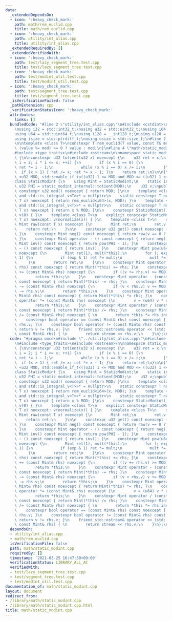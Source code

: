 ```yaml
---
data:
  _extendedDependsOn:
  - icon: ':heavy_check_mark:'
    path: math/rem_euclid.cpp
    title: math/rem_euclid.cpp
  - icon: ':heavy_check_mark:'
    path: utility/int_alias.cpp
    title: utility/int_alias.cpp
  _extendedRequiredBy: []
  _extendedVerifiedWith:
  - icon: ':heavy_check_mark:'
    path: test/lazy_segment_tree.test.cpp
    title: test/lazy_segment_tree.test.cpp
  - icon: ':heavy_check_mark:'
    path: test/modint_util.test.cpp
    title: test/modint_util.test.cpp
  - icon: ':heavy_check_mark:'
    path: test/segment_tree.test.cpp
    title: test/segment_tree.test.cpp
  _isVerificationFailed: false
  _pathExtension: cpp
  _verificationStatusIcon: ':heavy_check_mark:'
  attributes:
    links: []
  bundledCode: "#line 2 \"utility/int_alias.cpp\"\n#include <cstdint>\n#include <cstddef>\n\
    \nusing i32 = std::int32_t;\nusing u32 = std::uint32_t;\nusing i64 = std::int64_t;\n\
    using u64 = std::uint64_t;\nusing i128 = __int128_t;\nusing u128 = __uint128_t;\n\
    using isize = std::ptrdiff_t;\nusing usize = std::size_t;\n#line 2 \"math/rem_euclid.cpp\"\
    \n\ntemplate <class T>\nconstexpr T rem_euclid(T value, const T& mod) {\n    return\
    \ (value %= mod) >= 0 ? value : mod;\n}\n#line 4 \"math/static_modint.cpp\"\n\
    #include <type_traits>\n#include <ostream>\n\nnamespace static_modint_internal\
    \ {\n\nconstexpr u32 totient(u32 x) noexcept {\n    u32 ret = x;\n    for (u32\
    \ i = 2; i * i <= x; ++i) {\n        if (x % i == 0) {\n            ret /= i;\
    \ ret *= i - 1;\n            while (x % i == 0) x /= i;\n        }\n    }\n  \
    \  if (x > 1) { ret /= x; ret *= x - 1; }\n    return ret;\n}\n\n}\n\ntemplate\
    \ <u32 MOD, std::enable_if_t<((u32) 1 <= MOD and MOD <= ((u32) 1 << 31))>* = nullptr>\n\
    class StaticModint {\n    using Mint = StaticModint;\n    static inline constexpr\
    \ u32 PHI = static_modint_internal::totient(MOD);\n    u32 v;\npublic:\n    static\
    \ constexpr u32 mod() noexcept { return MOD; }\n\n    template <class T, std::enable_if_t<std::is_signed_v<T>\
    \ and std::is_integral_v<T>>* = nullptr>\n    static constexpr T normalize(const\
    \ T x) noexcept { return rem_euclid<i64>(x, MOD); }\n    template <class T, std::enable_if_t<std::is_unsigned_v<T>\
    \ and std::is_integral_v<T>>* = nullptr>\n    static constexpr T normalize(const\
    \ T x) noexcept { return x % MOD; }\n\n    constexpr StaticModint() noexcept:\
    \ v(0) { }\n    template <class T>\n    explicit constexpr StaticModint(const\
    \ T x) noexcept: v(normalize(x)) { }\n    template <class T>\n    static constexpr\
    \ Mint raw(const T x) noexcept {\n        Mint ret;\n        ret.v = x;\n    \
    \    return ret;\n    }\n\n    constexpr u32 get() const noexcept { return v;\
    \ }\n    constexpr Mint neg() const noexcept { return raw(v == 0 ? 0 : MOD - v);\
    \ }\n    constexpr Mint operator - () const noexcept { return neg(); }\n    constexpr\
    \ Mint inv() const noexcept { return pow(PHI - 1); }\n    constexpr Mint operator\
    \ ~ () const noexcept { return inv(); }\n    constexpr Mint pow(u64 exp) const\
    \ noexcept {\n        Mint ret(1), mult(*this);\n        for (; exp > 0; exp >>=\
    \ 1) {\n            if (exp & 1) ret *= mult;\n            mult *= mult;\n   \
    \     }\n        return ret;\n    }\n\n    constexpr Mint operator + (const Mint&\
    \ rhs) const noexcept { return Mint(*this) += rhs; }\n    constexpr Mint& operator\
    \ += (const Mint& rhs) noexcept {\n        if ((v += rhs.v) >= MOD) v -= MOD;\n\
    \        return *this;\n    }\n    constexpr Mint operator - (const Mint& rhs)\
    \ const noexcept { return Mint(*this) -= rhs; }\n    constexpr Mint& operator\
    \ -= (const Mint& rhs) noexcept {\n        if (v < rhs.v) v += MOD;\n        v\
    \ -= rhs.v;\n        return *this;\n    }\n    constexpr Mint operator * (const\
    \ Mint& rhs) const noexcept { return Mint(*this) *= rhs; }\n    constexpr Mint&\
    \ operator *= (const Mint& rhs) noexcept {\n        v = (u64) v * rhs.v % MOD;\n\
    \        return *this;\n    }\n    constexpr Mint operator / (const Mint& rhs)\
    \ const noexcept { return Mint(*this) /= rhs; }\n    constexpr Mint& operator\
    \ /= (const Mint& rhs) noexcept { \n        return *this *= rhs.inv();\n    }\n\
    \    constexpr bool operator == (const Mint& rhs) const noexcept { return v ==\
    \ rhs.v; }\n    constexpr bool operator != (const Mint& rhs) const noexcept {\
    \ return v != rhs.v; }\n    friend std::ostream& operator << (std::ostream& stream,\
    \ const Mint& rhs) { \n        return stream << rhs.v;\n    }\n};\n"
  code: "#pragma once\n#include \"../utility/int_alias.cpp\"\n#include \"rem_euclid.cpp\"\
    \n#include <type_traits>\n#include <ostream>\n\nnamespace static_modint_internal\
    \ {\n\nconstexpr u32 totient(u32 x) noexcept {\n    u32 ret = x;\n    for (u32\
    \ i = 2; i * i <= x; ++i) {\n        if (x % i == 0) {\n            ret /= i;\
    \ ret *= i - 1;\n            while (x % i == 0) x /= i;\n        }\n    }\n  \
    \  if (x > 1) { ret /= x; ret *= x - 1; }\n    return ret;\n}\n\n}\n\ntemplate\
    \ <u32 MOD, std::enable_if_t<((u32) 1 <= MOD and MOD <= ((u32) 1 << 31))>* = nullptr>\n\
    class StaticModint {\n    using Mint = StaticModint;\n    static inline constexpr\
    \ u32 PHI = static_modint_internal::totient(MOD);\n    u32 v;\npublic:\n    static\
    \ constexpr u32 mod() noexcept { return MOD; }\n\n    template <class T, std::enable_if_t<std::is_signed_v<T>\
    \ and std::is_integral_v<T>>* = nullptr>\n    static constexpr T normalize(const\
    \ T x) noexcept { return rem_euclid<i64>(x, MOD); }\n    template <class T, std::enable_if_t<std::is_unsigned_v<T>\
    \ and std::is_integral_v<T>>* = nullptr>\n    static constexpr T normalize(const\
    \ T x) noexcept { return x % MOD; }\n\n    constexpr StaticModint() noexcept:\
    \ v(0) { }\n    template <class T>\n    explicit constexpr StaticModint(const\
    \ T x) noexcept: v(normalize(x)) { }\n    template <class T>\n    static constexpr\
    \ Mint raw(const T x) noexcept {\n        Mint ret;\n        ret.v = x;\n    \
    \    return ret;\n    }\n\n    constexpr u32 get() const noexcept { return v;\
    \ }\n    constexpr Mint neg() const noexcept { return raw(v == 0 ? 0 : MOD - v);\
    \ }\n    constexpr Mint operator - () const noexcept { return neg(); }\n    constexpr\
    \ Mint inv() const noexcept { return pow(PHI - 1); }\n    constexpr Mint operator\
    \ ~ () const noexcept { return inv(); }\n    constexpr Mint pow(u64 exp) const\
    \ noexcept {\n        Mint ret(1), mult(*this);\n        for (; exp > 0; exp >>=\
    \ 1) {\n            if (exp & 1) ret *= mult;\n            mult *= mult;\n   \
    \     }\n        return ret;\n    }\n\n    constexpr Mint operator + (const Mint&\
    \ rhs) const noexcept { return Mint(*this) += rhs; }\n    constexpr Mint& operator\
    \ += (const Mint& rhs) noexcept {\n        if ((v += rhs.v) >= MOD) v -= MOD;\n\
    \        return *this;\n    }\n    constexpr Mint operator - (const Mint& rhs)\
    \ const noexcept { return Mint(*this) -= rhs; }\n    constexpr Mint& operator\
    \ -= (const Mint& rhs) noexcept {\n        if (v < rhs.v) v += MOD;\n        v\
    \ -= rhs.v;\n        return *this;\n    }\n    constexpr Mint operator * (const\
    \ Mint& rhs) const noexcept { return Mint(*this) *= rhs; }\n    constexpr Mint&\
    \ operator *= (const Mint& rhs) noexcept {\n        v = (u64) v * rhs.v % MOD;\n\
    \        return *this;\n    }\n    constexpr Mint operator / (const Mint& rhs)\
    \ const noexcept { return Mint(*this) /= rhs; }\n    constexpr Mint& operator\
    \ /= (const Mint& rhs) noexcept { \n        return *this *= rhs.inv();\n    }\n\
    \    constexpr bool operator == (const Mint& rhs) const noexcept { return v ==\
    \ rhs.v; }\n    constexpr bool operator != (const Mint& rhs) const noexcept {\
    \ return v != rhs.v; }\n    friend std::ostream& operator << (std::ostream& stream,\
    \ const Mint& rhs) { \n        return stream << rhs.v;\n    }\n};\n"
  dependsOn:
  - utility/int_alias.cpp
  - math/rem_euclid.cpp
  isVerificationFile: false
  path: math/static_modint.cpp
  requiredBy: []
  timestamp: '2021-03-25 16:47:30+09:00'
  verificationStatus: LIBRARY_ALL_AC
  verifiedWith:
  - test/lazy_segment_tree.test.cpp
  - test/segment_tree.test.cpp
  - test/modint_util.test.cpp
documentation_of: math/static_modint.cpp
layout: document
redirect_from:
- /library/math/static_modint.cpp
- /library/math/static_modint.cpp.html
title: math/static_modint.cpp
---
```

